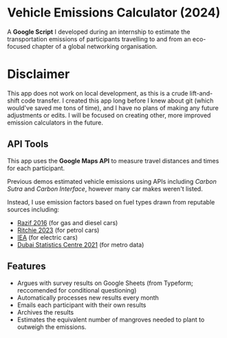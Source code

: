 # Vehicle Emissions Calculator (2024)

A **Google Script** I developed during an internship to estimate the transportation emissions of participants travelling to and from an eco-focused chapter of a global networking organisation.

# Disclaimer

This app does not work on local development, as this is a crude lift-and-shift code transfer. I created this app long before I knew about git (which would've saved me tons of time), and I have no plans of making any future adjustments or edits. I will be focused on creating other, more improved emission calculators in the future.

## API Tools

This app uses the **Google Maps API** to measure travel distances and times for each participant.

Previous demos estimated vehicle emissions using APIs including _Carbon Sutra_ and _Carbon Interface_, however many car makes weren't listed. 

Instead, I use emission factors based on fuel types drawn from reputable sources including:

- [Razif 2016](https://www.researchgate.net/publication/301678822_Prediction_of_CO_CO2_CH4_and_N2O_vehicle_emissions_from_environmental_impact_assessment_EIA_at_toll_road_of_Krian-Legundi-Bunder_in_East_Java_of_Indonesia) (for gas and diesel cars)
- [Ritchie 2023](https://ourworldindata.org/travel-carbon-footprint) (for petrol cars)
- [IEA](https://www.iea.org/countries/united-arab-emirates/electricity) (for electric cars)
- [Dubai Statistics Centre 2021](https://www.dsc.gov.ae/en-us/Themes/Pages/Transport.aspx?Theme=31) (for metro data)
## Features

- Argues with survey results on Google Sheets (from Typeform; reccomended for conditional questioning)
- Automatically processes new results every month
- Emails each participant with their own results
- Archives the results
- Estimates the equivalent number of mangroves needed to plant to outweigh the emissions.

